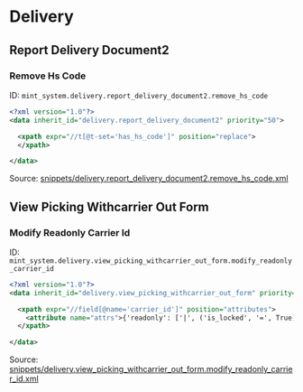 # Delivery
## Report Delivery Document2  
### Remove Hs Code  
ID: `mint_system.delivery.report_delivery_document2.remove_hs_code`  
```xml
<?xml version="1.0"?>
<data inherit_id="delivery.report_delivery_document2" priority="50">

  <xpath expr="//t[@t-set='has_hs_code']" position="replace">
  </xpath>

</data>

```
Source: [snippets/delivery.report_delivery_document2.remove_hs_code.xml](https://github.com/Mint-System/Odoo-Build/tree/16.0/snippets/delivery.report_delivery_document2.remove_hs_code.xml)

## View Picking Withcarrier Out Form  
### Modify Readonly Carrier Id  
ID: `mint_system.delivery.view_picking_withcarrier_out_form.modify_readonly_carrier_id`  
```xml
<?xml version="1.0"?>
<data inherit_id="delivery.view_picking_withcarrier_out_form" priority="50">

  <xpath expr="//field[@name='carrier_id']" position="attributes">
    <attribute name="attrs">{'readonly': ['|', ('is_locked', '=', True), ('state', 'in', [('done', 'cancel')])]}</attribute>
  </xpath>

</data>

```
Source: [snippets/delivery.view_picking_withcarrier_out_form.modify_readonly_carrier_id.xml](https://github.com/Mint-System/Odoo-Build/tree/16.0/snippets/delivery.view_picking_withcarrier_out_form.modify_readonly_carrier_id.xml)

